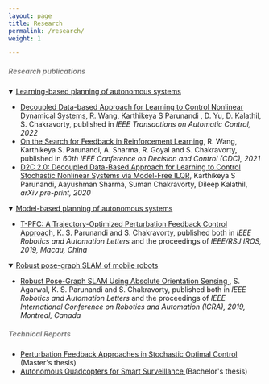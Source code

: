 ```yaml
---
layout: page
title: Research
permalink: /research/
weight: 1

---
```


<!-- This site is currently in progress. Check back later to see any interesting content! -->

##### <span style="color:Gray">**Research publications**</span>

<!-- <u><span style="color:Gray">**1) Learning-based planning of autonomous systems**</span></u> -->
<details open>
    <summary><u>Learning-based planning of autonomous systems</u></summary>
<ul>
    <li><span style="font-size: 14px;"> <u><a href="https://ieeexplore.ieee.org/abstract/document/9525194">Decoupled Data-based Approach for Learning to Control Nonlinear Dynamical Systems</a></u>, R. Wang, <a> Karthikeya S Parunandi </a>, D. Yu, D. Kalathil, S. Chakravorty, published in <i>IEEE Transactions on Automatic Control, 2022</i></span></li>
    <li><span style="font-size: 14px;"><a href="https://ieeexplore.ieee.org/abstract/document/9683350">On the Search for Feedback in Reinforcement Learning</a>, 
    R. Wang, Karthikeya S. Parunandi, A. Sharma, R. Goyal and S. Chakravorty, published in <i>60th IEEE Conference on Decision and Control (CDC), 2021</i></span></li>
    <li><span style="font-size: 14px;"><a href="https://arxiv.org/abs/2002.07368">D2C 2.0: Decoupled Data-Based Approach for Learning to Control Stochastic Nonlinear Systems via Model-Free ILQR</a>, Karthikeya S Parunandi, Aayushman Sharma, Suman Chakravorty, Dileep Kalathil, <i>arXiv pre-print, 2020</i></span></li>
  </ul>
</details>


<details open>
    <summary><u>Model-based planning of autonomous systems</u></summary>
<ul>
    <li> <span style="font-size: 14px;"><a href="https://ieeexplore.ieee.org/abstract/document/8755450">T-PFC: A Trajectory-Optimized Perturbation Feedback Control Approach</a>, K. S. Parunandi and S. Chakravorty, published both in <i>IEEE Robotics and Automation Letters</i> and the proceedings of <i>IEEE/RSJ IROS, 2019, Macau, China</i></span>
    </li></ul>
</details>

<details open>
    <summary><u>Robust pose-graph SLAM of mobile robots</u></summary>
<ul>
    <li> <span style="font-size: 14px;"><a href="https://ieeexplore.ieee.org/abstract/document/8613891">Robust Pose-Graph SLAM Using Absolute Orientation Sensing
</a>, S. Agarwal, K. S. Parunandi and S. Chakravorty, published both in <i>IEEE Robotics and Automation Letters</i> and the proceedings of <i>IEEE International Conference on Robotics and Automation (ICRA), 2019, Montreal, Canada</i></span>
    </li></ul>
</details>

##### <span style="color:Gray">**Technical Reports**</span>

- <span style="font-size: 14px;"><a href="https://oaktrust.library.tamu.edu/handle/1969.1/188787">Perturbation Feedback Approaches in Stochastic Optimal Control</a> (Master's thesis)</span>
- <span style="font-size: 14px;"><a href="https://drive.google.com/file/d/1Jnqp-eM0OwPWy9ERNnRSMeXai4fCc4Wk/view"> Autonomous Quadcopters for Smart Surveillance </a> (Bachelor's thesis) </span>

